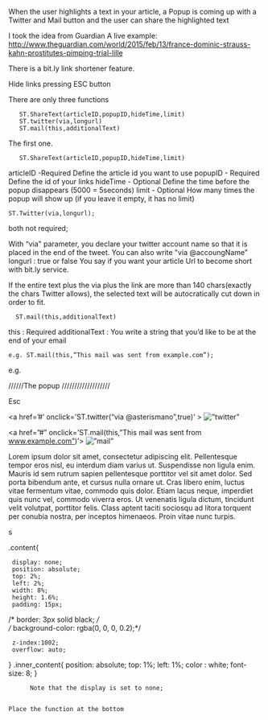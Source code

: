 When the user highlights a text in your article, a Popup is coming up with a Twitter and Mail button and the user can share the highlighted text

I took the idea from Guardian 
A live example:
http://www.theguardian.com/world/2015/feb/13/france-dominic-strauss-kahn-prostitutes-pimping-trial-lille


There is a bit.ly link shortener feature.

Hide links pressing ESC button


   <script type=”text/javascript” src=”https://raw.githubusercontent.com/Asterixx/ShareText/master/ShareText.js”> </script>




   There are only three functions
   

       ST.ShareText(articleID,popupID,hideTime,limit)
       ST.twitter(via,longurl)
       ST.mail(this,additionalText)



   The first one.

       ST.ShareText(articleID,popupID,hideTime,limit)

articleID -Required  Define the article id you want to use
popupID - Required Define the id of your links
hideTime - Optional Define the time before the popup disappears (5000 = 5seconds)
limit - Optional How many times the popup will show up (if you leave it empty, it has no limit)


    ST.Twitter(via,longurl);


both not required;

 With “via" parameter, you declare your twitter account name so that it is placed in the end of the tweet. You can also write "via @accoungName”
    longurl : true or false You say if you want your article Url to become short with bit.ly service.

If the entire text plus the via plus the link are more than 140 chars(exactly the chars Twitter allows), the selected text will be autocratically cut down in order to fit.



      ST.mail(this,additionalText)

this : Required
 additionalText : You write a string that you’d like to be at the end of your email

    e.g. ST.mail(this,”This mail was sent from example.com”);

e.g.



//////The popup ///////////////////

<div id=”mypopup”  class=”content”>

<div class=”inner_content”>Esc</div>


  <a href=’#’ onclick=’ST.twitter(“via @asterismano”,true)’ >
   <img src=”img/twitter.svg” alt=”twitter”
 width=”26” height=”26” border=”0” />
 </a>

 <a href=”#” onclick=’ST.mail(this,”This mail was sent  from www.example.com”)’>
   <img src=”img/at.png” alt=”mail”
 width=”26” height=”26” border=”0” />
 </a>

</div>



<div id=”myArticle”>

<span>
Lorem ipsum dolor sit amet, consectetur adipiscing elit. Pellentesque tempor eros nisl, eu interdum diam varius ut. Suspendisse non ligula enim. Mauris id sem rutrum sapien pellentesque porttitor vel sit amet dolor. Sed porta bibendum ante, et cursus nulla ornare ut. Cras libero enim, luctus vitae fermentum vitae, commodo quis dolor. Etiam lacus neque, imperdiet quis nunc vel, commodo viverra eros. Ut venenatis ligula dictum, tincidunt velit volutpat, porttitor felis. Class aptent taciti sociosqu ad litora torquent per conubia nostra, per inceptos himenaeos. Proin vitae nunc turpis.

</span>

</div>


<script type=”text/javascript”>
ST.ShareText(‘myArticle’,’mypopup’,3000);

</script>
s

.content{

     display: none;
     position: absolute;
     top: 2%;
     left: 2%;
     width: 8%;
     height: 1.6%;
     padding: 15px;
/*      border: 3px solid black;
*/    
/* background-color: rgba(0, 0, 0, 0.2);*/

     z-index:1002;
     overflow: auto;
}
.inner_content{
 position: absolute;
 top: 1%;
 left: 1%;
 color : white;
 font-size: 8;
}



</pre>

          Note that the display is set to none;


    Place the function at the bottom
